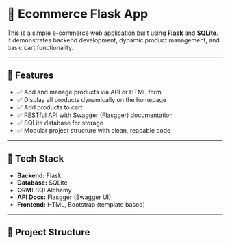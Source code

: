 # 🛒 Ecommerce Flask App

This is a simple e-commerce web application built using **Flask** and **SQLite**. It demonstrates backend development, dynamic product management, and basic cart functionality.

---

## 🚀 Features

- ✅ Add and manage products via API or HTML form
- ✅ Display all products dynamically on the homepage
- ✅ Add products to cart
- ✅ RESTful API with Swagger (Flasgger) documentation
- ✅ SQLite database for storage
- ✅ Modular project structure with clean, readable code

---

## 🧰 Tech Stack

- **Backend:** Flask
- **Database:** SQLite
- **ORM:** SQLAlchemy
- **API Docs:** Flasgger (Swagger UI)
- **Frontend:** HTML, Bootstrap (template based)

---

## 📂 Project Structure

